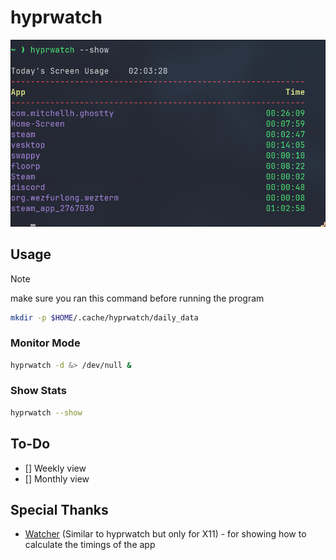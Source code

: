# hyprwatch

![](./.assets/show.png)

## Usage

> [!NOTE]
> make sure you ran this command before running the program

```sh
mkdir -p $HOME/.cache/hyprwatch/daily_data
```

### Monitor Mode

```sh
hyprwatch -d &> /dev/null &
```

### Show Stats

```sh
hyprwatch --show
```

## To-Do 

- [] Weekly view
- [] Monthly view

## Special Thanks

- [Watcher](https://github.com/Waishnav/Watcher) (Similar to hyprwatch but only for X11) - for showing how to calculate the timings of the app
